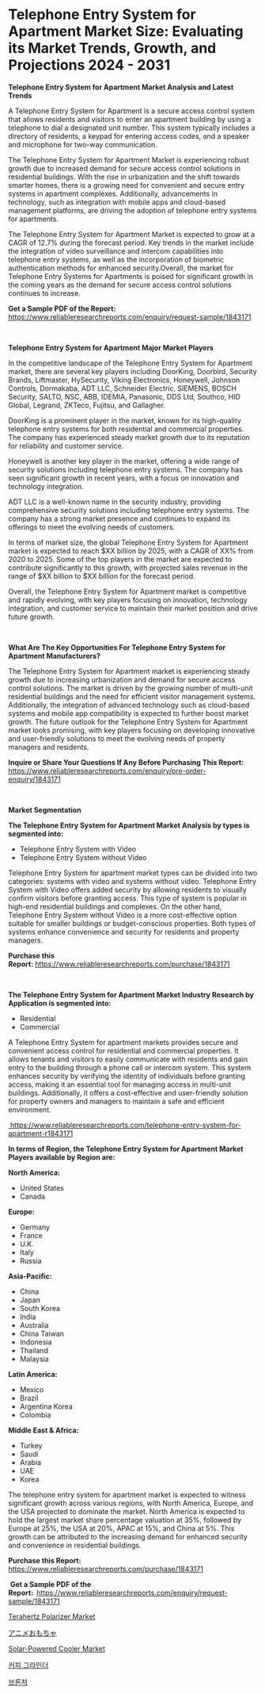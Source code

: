 <p><h1>Telephone Entry System for Apartment Market Size: Evaluating its Market Trends, Growth, and Projections 2024 - 2031</h1></p><p><strong>Telephone Entry System for Apartment Market Analysis and Latest Trends</strong></p>
<p><p>A Telephone Entry System for Apartment is a secure access control system that allows residents and visitors to enter an apartment building by using a telephone to dial a designated unit number. This system typically includes a directory of residents, a keypad for entering access codes, and a speaker and microphone for two-way communication.</p><p>The Telephone Entry System for Apartment Market is experiencing robust growth due to increased demand for secure access control solutions in residential buildings. With the rise in urbanization and the shift towards smarter homes, there is a growing need for convenient and secure entry systems in apartment complexes. Additionally, advancements in technology, such as integration with mobile apps and cloud-based management platforms, are driving the adoption of telephone entry systems for apartments.</p><p>The Telephone Entry System for Apartment Market is expected to grow at a CAGR of 12.7% during the forecast period. Key trends in the market include the integration of video surveillance and intercom capabilities into telephone entry systems, as well as the incorporation of biometric authentication methods for enhanced security.Overall, the market for Telephone Entry Systems for Apartments is poised for significant growth in the coming years as the demand for secure access control solutions continues to increase.</p></p>
<p><strong>Get a Sample PDF of the Report:&nbsp;</strong> <a href="https://www.reliableresearchreports.com/enquiry/request-sample/1843171">https://www.reliableresearchreports.com/enquiry/request-sample/1843171</a></p>
<p>&nbsp;</p>
<p><strong>Telephone Entry System for Apartment Major Market Players</strong></p>
<p><p>In the competitive landscape of the Telephone Entry System for Apartment market, there are several key players including DoorKing, Doorbird, Security Brands, Liftmaster, HySecurity, Viking Electronics, Honeywell, Johnson Controls, Dormakaba, ADT LLC, Schneider Electric, SIEMENS, BOSCH Security, SALTO, NSC, ABB, IDEMIA, Panasonic, DDS Ltd, Southco, HID Global, Legrand, ZKTeco, Fujitsu, and Gallagher.</p><p>DoorKing is a prominent player in the market, known for its high-quality telephone entry systems for both residential and commercial properties. The company has experienced steady market growth due to its reputation for reliability and customer service.</p><p>Honeywell is another key player in the market, offering a wide range of security solutions including telephone entry systems. The company has seen significant growth in recent years, with a focus on innovation and technology integration.</p><p>ADT LLC is a well-known name in the security industry, providing comprehensive security solutions including telephone entry systems. The company has a strong market presence and continues to expand its offerings to meet the evolving needs of customers.</p><p>In terms of market size, the global Telephone Entry System for Apartment market is expected to reach $XX billion by 2025, with a CAGR of XX% from 2020 to 2025. Some of the top players in the market are expected to contribute significantly to this growth, with projected sales revenue in the range of $XX billion to $XX billion for the forecast period.</p><p>Overall, the Telephone Entry System for Apartment market is competitive and rapidly evolving, with key players focusing on innovation, technology integration, and customer service to maintain their market position and drive future growth.</p></p>
<p>&nbsp;</p>
<p><strong>What Are The Key Opportunities For Telephone Entry System for Apartment Manufacturers?</strong></p>
<p><p>The Telephone Entry System for Apartment market is experiencing steady growth due to increasing urbanization and demand for secure access control solutions. The market is driven by the growing number of multi-unit residential buildings and the need for efficient visitor management systems. Additionally, the integration of advanced technology such as cloud-based systems and mobile app compatibility is expected to further boost market growth. The future outlook for the Telephone Entry System for Apartment market looks promising, with key players focusing on developing innovative and user-friendly solutions to meet the evolving needs of property managers and residents.</p></p>
<p><strong>Inquire or Share Your Questions If Any Before Purchasing This Report:</strong> <a href="https://www.reliableresearchreports.com/enquiry/pre-order-enquiry/1843171">https://www.reliableresearchreports.com/enquiry/pre-order-enquiry/1843171</a></p>
<p>&nbsp;</p>
<p><strong>Market Segmentation</strong></p>
<p><strong>The Telephone Entry System for Apartment Market Analysis by types is segmented into:</strong></p>
<p><ul><li>Telephone Entry System with Video</li><li>Telephone Entry System without Video</li></ul></p>
<p><p>Telephone Entry System for apartment market types can be divided into two categories: systems with video and systems without video. Telephone Entry System with Video offers added security by allowing residents to visually confirm visitors before granting access. This type of system is popular in high-end residential buildings and complexes. On the other hand, Telephone Entry System without Video is a more cost-effective option suitable for smaller buildings or budget-conscious properties. Both types of systems enhance convenience and security for residents and property managers.</p></p>
<p><strong>Purchase this Report:&nbsp;</strong><a href="https://www.reliableresearchreports.com/purchase/1843171">https://www.reliableresearchreports.com/purchase/1843171</a></p>
<p>&nbsp;</p>
<p><strong>The Telephone Entry System for Apartment Market Industry Research by Application is segmented into:</strong></p>
<p><ul><li>Residential</li><li>Commercial</li></ul></p>
<p><p>A Telephone Entry System for apartment markets provides secure and convenient access control for residential and commercial properties. It allows tenants and visitors to easily communicate with residents and gain entry to the building through a phone call or intercom system. This system enhances security by verifying the identity of individuals before granting access, making it an essential tool for managing access in multi-unit buildings. Additionally, it offers a cost-effective and user-friendly solution for property owners and managers to maintain a safe and efficient environment.</p></p>
<p><a href="https://www.reliableresearchreports.com/telephone-entry-system-for-apartment-r1843171">&nbsp;https://www.reliableresearchreports.com/telephone-entry-system-for-apartment-r1843171</a></p>
<p><strong>In terms of Region, the Telephone Entry System for Apartment Market Players available by Region are:</strong></p>
<p>
    <p> <strong> North America: </strong>
        <ul>
            <li>United States</li>
            <li>Canada</li>
        </ul>
        </p> 
    <p> <strong> Europe: </strong>
        <ul>
            <li>Germany</li>
            <li>France</li>
            <li>U.K.</li>
            <li>Italy</li>
            <li>Russia</li>
        </ul>
        </p> 
    <p> <strong> Asia-Pacific: </strong>
        <ul>
            <li>China</li>
            <li>Japan</li>
            <li>South Korea</li>
            <li>India</li>
            <li>Australia</li>
            <li>China Taiwan</li>
            <li>Indonesia</li>
            <li>Thailand</li>
            <li>Malaysia</li>
        </ul>
        </p> 
    <p> <strong> Latin America: </strong>
        <ul>
            <li>Mexico</li>
            <li>Brazil</li>
            <li>Argentina Korea</li>
            <li>Colombia</li>
        </ul>
        </p> 
    <p> <strong> Middle East & Africa: </strong>
        <ul>
            <li>Turkey</li>
            <li>Saudi</li>
            <li>Arabia</li>
            <li>UAE</li>
            <li>Korea</li>
        </ul>
    </p>
    </p>
<p><p>The telephone entry system for apartment market is expected to witness significant growth across various regions, with North America, Europe, and the USA projected to dominate the market. North America is expected to hold the largest market share percentage valuation at 35%, followed by Europe at 25%, the USA at 20%, APAC at 15%, and China at 5%. This growth can be attributed to the increasing demand for enhanced security and convenience in residential buildings.</p></p>
<p><strong>Purchase this Report: </strong><a href="https://www.reliableresearchreports.com/purchase/1843171">https://www.reliableresearchreports.com/purchase/1843171</a></p>
<p>&nbsp;<strong>Get a Sample PDF of the Report:&nbsp;&nbsp;</strong><a href="https://www.reliableresearchreports.com/enquiry/request-sample/1843171">https://www.reliableresearchreports.com/enquiry/request-sample/1843171</a></p>
<p><strong></strong></p>
<p><p><a href="https://issuu.com/reportprime-2/docs/terahertz-polarizer-market-size-2030.pptx">Terahertz Polarizer Market</a></p><p><a href="https://github.com/MosesSpinka1914/Market-Research-Report-List-1/blob/main/182612742751.md">アニメおもちゃ</a></p><p><a href="https://github.com/timeliteaut/Market-Research-Report-List-2/blob/main/solar-powered-cooler-market.md">Solar-Powered Cooler Market</a></p><p><a href="https://github.com/durgin521/Market-Research-Report-List-1/blob/main/968722839282.md">커피 그라인더</a></p><p><a href="https://github.com/novabrown3/Market-Research-Report-List-1/blob/main/572812939281.md">브론저</a></p></p>